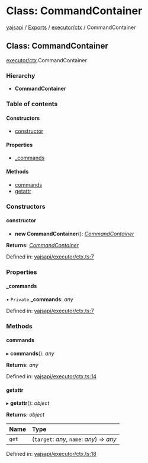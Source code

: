 # Class: CommandContainer

[yajsapi](../yajsapi.md) / [Exports](../modules/) / [executor/ctx](../modules/executor_ctx.md) / CommandContainer

## Class: CommandContainer

[executor/ctx](../modules/executor_ctx.md).CommandContainer

### Hierarchy

* **CommandContainer**

### Table of contents

#### Constructors

* [constructor](executor_ctx.commandcontainer.md#constructor)

#### Properties

* [\_commands](executor_ctx.commandcontainer.md#_commands)

#### Methods

* [commands](executor_ctx.commandcontainer.md#commands)
* [getattr](executor_ctx.commandcontainer.md#getattr)

### Constructors

#### constructor

* **new CommandContainer**\(\): [_CommandContainer_](executor_ctx.commandcontainer.md)

**Returns:** [_CommandContainer_](executor_ctx.commandcontainer.md)

Defined in: [yajsapi/executor/ctx.ts:7](https://github.com/golemfactory/yajsapi/blob/289a25a/yajsapi/executor/ctx.ts#L7)

### Properties

#### \_commands

• `Private` **\_commands**: _any_

Defined in: [yajsapi/executor/ctx.ts:7](https://github.com/golemfactory/yajsapi/blob/289a25a/yajsapi/executor/ctx.ts#L7)

### Methods

#### commands

▸ **commands**\(\): _any_

**Returns:** _any_

Defined in: [yajsapi/executor/ctx.ts:14](https://github.com/golemfactory/yajsapi/blob/289a25a/yajsapi/executor/ctx.ts#L14)

#### getattr

▸ **getattr**\(\): _object_

**Returns:** _object_

| Name | Type |
| :--- | :--- |
| `get` | \(`target`: _any_, `name`: _any_\) =&gt; _any_ |

Defined in: [yajsapi/executor/ctx.ts:18](https://github.com/golemfactory/yajsapi/blob/289a25a/yajsapi/executor/ctx.ts#L18)

